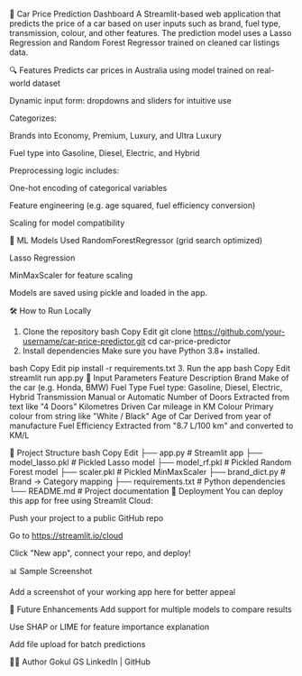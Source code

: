 🚗 Car Price Prediction Dashboard
A Streamlit-based web application that predicts the price of a car based on user inputs such as brand, fuel type, transmission, colour, and other features.
The prediction model uses a Lasso Regression and Random Forest Regressor trained on cleaned car listings data.

🔍 Features
Predicts car prices in Australia using model trained on real-world dataset

Dynamic input form: dropdowns and sliders for intuitive use

Categorizes:

Brands into Economy, Premium, Luxury, and Ultra Luxury

Fuel type into Gasoline, Diesel, Electric, and Hybrid

Preprocessing logic includes:

One-hot encoding of categorical variables

Feature engineering (e.g. age squared, fuel efficiency conversion)

Scaling for model compatibility

🧠 ML Models Used
RandomForestRegressor (grid search optimized)

Lasso Regression

MinMaxScaler for feature scaling

Models are saved using pickle and loaded in the app.

🛠 How to Run Locally
1. Clone the repository
bash
Copy
Edit
git clone https://github.com/your-username/car-price-predictor.git
cd car-price-predictor
2. Install dependencies
Make sure you have Python 3.8+ installed.

bash
Copy
Edit
pip install -r requirements.txt
3. Run the app
bash
Copy
Edit
streamlit run app.py
🧾 Input Parameters
Feature	Description
Brand	Make of the car (e.g. Honda, BMW)
Fuel Type	Fuel type: Gasoline, Diesel, Electric, Hybrid
Transmission	Manual or Automatic
Number of Doors	Extracted from text like "4 Doors"
Kilometres Driven	Car mileage in KM
Colour	Primary colour from string like "White / Black"
Age of Car	Derived from year of manufacture
Fuel Efficiency	Extracted from "8.7 L/100 km" and converted to KM/L

📁 Project Structure
bash
Copy
Edit
├── app.py                # Streamlit app
├── model_lasso.pkl       # Pickled Lasso model
├── model_rf.pkl          # Pickled Random Forest model
├── scaler.pkl            # Pickled MinMaxScaler
├── brand_dict.py         # Brand → Category mapping
├── requirements.txt      # Python dependencies
└── README.md             # Project documentation
🚀 Deployment
You can deploy this app for free using Streamlit Cloud:

Push your project to a public GitHub repo

Go to https://streamlit.io/cloud

Click "New app", connect your repo, and deploy!

📊 Sample Screenshot

Add a screenshot of your working app here for better appeal

🧠 Future Enhancements
Add support for multiple models to compare results

Use SHAP or LIME for feature importance explanation

Add file upload for batch predictions

👨‍💻 Author
Gokul GS
LinkedIn | GitHub


